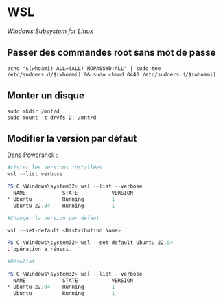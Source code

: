 # WSL
*Windows Subsystem for Linux*

## Passer des commandes root sans mot de passe  
```shell
echo "$(whoami) ALL=(ALL) NOPASSWD:ALL" | sudo tee /etc/sudoers.d/$(whoami) && sudo chmod 0440 /etc/sudoers.d/$(whoami)
```

## Monter un disque  

```shell
sudo mkdir /mnt/d
sudo mount -t drvfs D: /mnt/d
```

## Modifier la version par défaut  

Dans Powershell :  

```powershell
#Lister les versions installées  
wsl --list verbose  

PS C:\Windows\system32> wsl --list --verbose
  NAME            STATE           VERSION
* Ubuntu          Running         1
  Ubuntu-22.04    Running         1

#Changer la version par défaut  

wsl --set-default <Distribution Name>  

PS C:\Windows\system32> wsl --set-default Ubuntu-22.04
L’opération a réussi.

#Résultat  

PS C:\Windows\system32> wsl --list --verbose
  NAME            STATE           VERSION
* Ubuntu-22.04    Running         1
  Ubuntu          Running         1
```
